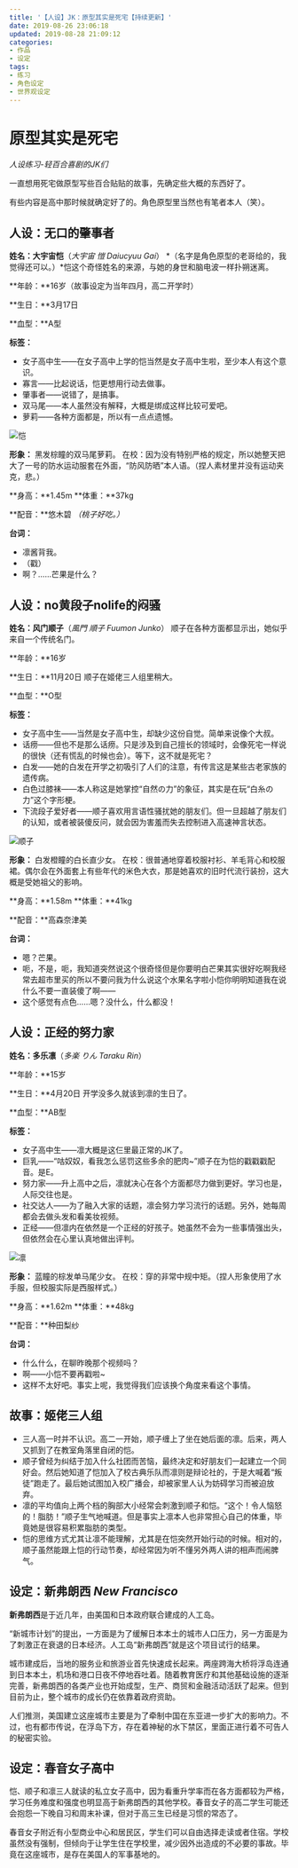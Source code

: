 ```yaml
---
title: '【人设】JK：原型其实是死宅【持续更新】'
date: 2019-08-26 23:06:18
updated: 2019-08-28 21:09:12
categories:
- 作品
- 设定
tags:
- 练习
- 角色设定
- 世界观设定
---
```


# 原型其实是死宅
*人设练习-轻百合喜剧的JK们*

一直想用死宅做原型写些百合贴贴的故事，先确定些大概的东西好了。

有些内容是高中那时候就确定好了的。角色原型里当然也有笔者本人（笑）。

<!--more-->
## 人设：无口的肇事者

**姓名：大宇宙恺**（*大宇宙 愷 Daiucyuu Gai*）
*（名字是角色原型的老哥给的，我觉得还可以。）*恺这个奇怪姓名的来源，与她的身世和脑电波一样扑朔迷离。

**年龄：**16岁（故事设定为当年四月，高二开学时）

**生日：**3月17日

**血型：**A型

**标签：**
- 女子高中生——在女子高中上学的恺当然是女子高中生啦，至少本人有这个意识。
- 寡言——比起说话，恺更想用行动去做事。
- 肇事者——说错了，是搞事。
- 双马尾——本人虽然没有解释，大概是绑成这样比较可爱吧。
- 萝莉——各种方面都是，所以有一点点遗憾。

![恺](2019-08-26-23-06-12人设\恺.jpg)

**形象：**
黑发棕瞳的双马尾萝莉。
在校：因为没有特别严格的规定，所以她整天把大了一号的防水运动服套在外面，“防风防晒”本人语。（捏人素材里并没有运动夹克，悲。）

**身高：**1.45m
**体重：**37kg

**配音：**悠木碧
*（桃子好吃。）*

**台词：**
- 凛酱背我。
- （戳）
- 啊？……芒果是什么？

## 人设：no黄段子nolife的闷骚

**姓名：风门顺子**（*風門 順子 Fuumon Junko*）
顺子在各种方面都显示出，她似乎来自一个传统名门。

**年龄：**16岁

**生日：**11月20日
顺子在姬佬三人组里稍大。

**血型：**O型

**标签：**
- 女子高中生——当然是女子高中生，却缺少这份自觉。简单来说像个大叔。
- 话痨——但也不是那么话痨。只是涉及到自己擅长的领域时，会像死宅一样说的很快（还有慌乱的时候也会）。等下，这不就是死宅？
- 白发——她的白发在开学之初吸引了人们的注意，有传言这是某些古老家族的遗传病。
- 白色过膝袜——本人称这是她掌控“自然の力”的象征，其实是在玩“白糸の力”这个字形梗。
- 下流段子爱好者——顺子喜欢用言语性骚扰她的朋友们。但一旦超越了朋友们的认知，或者被装傻反问，就会因为害羞而失去控制进入高速神言状态。

![顺子](2019-08-26-23-06-12人设\顺子.jpg)

**形象：**
白发橙瞳的白长直少女。
在校：很普通地穿着校服衬衫、羊毛背心和校服裙。偶尔会在外面套上有些年代的米色大衣，那是她喜欢的旧时代流行装扮，这大概是受她祖父的影响。

**身高：**1.58m
**体重：**41kg

**配音：**高森奈津美

**台词：**
- 嗯？芒果。
- 呃，不是，呃，我知道突然说这个很奇怪但是你要明白芒果其实很好吃啊我经常去超市里买的所以不要问我为什么说这个水果名字啦小恺你明明知道我在说什么不要一直装傻了啊——
- 这个感觉有点色……嗯？没什么，什么都没！

## 人设：正经的努力家

**姓名：多乐凛**（*多楽 りん Taraku Rin*）

**年龄：**15岁

**生日：**4月20日
开学没多久就该到凛的生日了。

**血型：**AB型

**标签：**
- 女子高中生——凛大概是这仨里最正常的JK了。
- 巨乳——“咕奴奴，看我怎么惩罚这些多余的肥肉~”顺子在为恺的戳戳戳配音。是E。
- 努力家——升上高中之后，凛就决心在各个方面都尽力做到更好。学习也是，人际交往也是。
- 社交达人——为了融入大家的话题，凛会努力学习流行的话题。另外，她每周都会去做头发和看美妆视频。
- 正经——但凛内在依然是一个正经的好孩子。她虽然不会为一些事情强出头，但依然会在心里认真地做出评判。

![凛](2019-08-26-23-06-12人设\凛.jpg)

**形象：**
蓝瞳的棕发单马尾少女。
在校：穿的非常中规中矩。（捏人形象使用了水手服，但校服实际是西服样式。）

**身高：**1.62m
**体重：**48kg

**配音：**种田梨纱

**台词：**
- 什么什么，在聊昨晚那个视频吗？
- 啊——小恺不要再戳啦~
- 这样不太好吧。事实上呢，我觉得我们应该换个角度来看这个事情。

## 故事：姬佬三人组

- 三人高一时并不认识。高二一开始，顺子缠上了坐在她后面的凛。后来，两人又抓到了在教室角落里自闭的恺。
- 顺子曾经为纠结于加入什么社团而苦恼，最终决定和好朋友们一起建立一个同好会。然后她知道了恺加入了校古典乐队而凛则是辩论社的，于是大喊着“叛徒”跑走了。最后她试图加入校广播会，却被家里人认为妨碍学习而被迫放弃。
- 凛的平均值向上两个档的胸部大小经常会刺激到顺子和恺。“这个！令人恼怒的！脂肪！”顺子生气地喊道。但是事实上凛本人也非常担心自己的体重，毕竟她是很容易积累脂肪的类型。
- 恺的思维方式尤其让凛不能理解，尤其是在恺突然开始行动的时候。相对的，顺子虽然能跟上恺的行动节奏，却经常因为听不懂另外两人讲的相声而闹脾气。

## 设定：新弗朗西 *New Francisco*

**新弗朗西**是于近几年，由美国和日本政府联合建成的人工岛。

“新城市计划”的提出，一方面是为了缓解日本本土的城市人口压力，另一方面是为了刺激正在衰退的日本经济。人工岛“新弗朗西”就是这个项目试行的结果。

城市建成后，当地的服务业和旅游业首先快速成长起来。两座跨海大桥将浮岛连通到日本本土，机场和港口日夜不停地吞吐着。随着教育医疗和其他基础设施的逐渐完善，新弗朗西的各类产业也开始成型，生产、商贸和金融活动活跃了起来。但到目前为止，整个城市的成长仍在依靠着政府资助。

人们推测，美国建立这座城市主要是为了牵制中国在东亚进一步扩大的影响力。不过，也有都市传说，在浮岛下方，存在着神秘的水下禁区，里面正进行着不可告人的秘密实验。

## 设定：春音女子高中

恺、顺子和凛三人就读的私立女子高中，因为看重升学率而在各方面都较为严格，学习任务难度和强度也明显高于新弗朗西的其他学校。春音女子的高二学生可能还会抱怨一下晚自习和周末补课，但对于高三生已经是习惯的常态了。

春音女子附近有小型商业中心和居民区，学生们可以自由选择走读或者住宿。学校虽然没有强制，但倾向于让学生住在学校里，减少因外出造成的不必要的事故。毕竟在这座城市，是存在美国人的军事基地的。